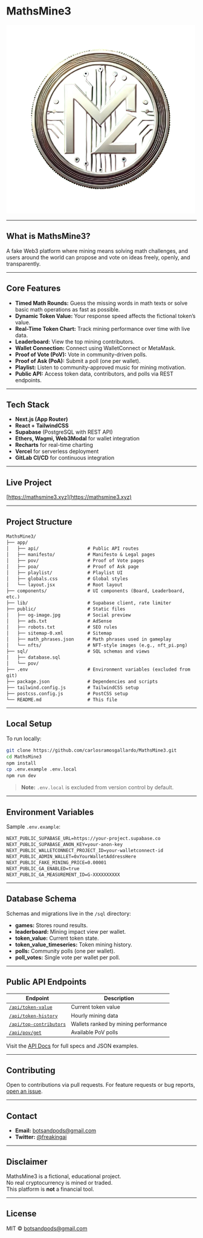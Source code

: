 # MathsMine3

![MathsMine3 logo](public/og-image.jpg)

---

## What is MathsMine3?

A fake Web3 platform where mining means solving math challenges, and users around the world can propose and vote on ideas freely, openly, and transparently.

---

## Core Features

- **Timed Math Rounds:** Guess the missing words in math texts or solve basic math operations as fast as possible.
- **Dynamic Token Value:** Your response speed affects the fictional token’s value.
- **Real-Time Token Chart:** Track mining performance over time with live data.
- **Leaderboard:** View the top mining contributors.
- **Wallet Connection:** Connect using WalletConnect or MetaMask.
- **Proof of Vote (PoV):** Vote in community-driven polls.
- **Proof of Ask (PoA):** Submit a poll (one per wallet).
- **Playlist:** Listen to community-approved music for mining motivation.
- **Public API:** Access token data, contributors, and polls via REST endpoints.

---

## Tech Stack

- **Next.js (App Router)**
- **React + TailwindCSS**
- **Supabase** (PostgreSQL with REST API)
- **Ethers, Wagmi, Web3Modal** for wallet integration
- **Recharts** for real-time charting
- **Vercel** for serverless deployment
- **GitLab CI/CD** for continuous integration

---

## Live Project

[https://mathsmine3.xyz](https://mathsmine3.xyz)

---

## Project Structure

```
MathsMine3/
├── app/
│   ├── api/                  # Public API routes
│   ├── manifesto/            # Manifesto & Legal pages
│   ├── pov/                  # Proof of Vote pages
│   ├── poa/                  # Proof of Ask page
│   ├── playlist/             # Playlist UI
│   ├── globals.css           # Global styles
│   └── layout.jsx            # Root layout
├── components/               # UI components (Board, Leaderboard, etc.)
├── lib/                      # Supabase client, rate limiter
├── public/                   # Static files
│   ├── og-image.jpg          # Social preview
│   ├── ads.txt               # AdSense
│   ├── robots.txt            # SEO rules
│   ├── sitemap-0.xml         # Sitemap
│   ├── math_phrases.json     # Math phrases used in gameplay
│   └── nfts/                 # NFT-style images (e.g., nft_pi.png)
├── sql/                      # SQL schemas and views
│   ├── database.sql
│   └── pov/
├── .env                      # Environment variables (excluded from git)
├── package.json              # Dependencies and scripts
├── tailwind.config.js        # TailwindCSS setup
├── postcss.config.js         # PostCSS setup
└── README.md                 # This file
```

---

## Local Setup

To run locally:

```bash
git clone https://github.com/carlosramosgallardo/MathsMine3.git
cd MathsMine3
npm install
cp .env.example .env.local
npm run dev
```

> **Note:** `.env.local` is excluded from version control by default.

---

## Environment Variables

Sample `.env.example`:

```env
NEXT_PUBLIC_SUPABASE_URL=https://your-project.supabase.co
NEXT_PUBLIC_SUPABASE_ANON_KEY=your-anon-key
NEXT_PUBLIC_WALLETCONNECT_PROJECT_ID=your-walletconnect-id
NEXT_PUBLIC_ADMIN_WALLET=0xYourWalletAddressHere
NEXT_PUBLIC_FAKE_MINING_PRICE=0.00001
NEXT_PUBLIC_GA_ENABLED=true
NEXT_PUBLIC_GA_MEASUREMENT_ID=G-XXXXXXXXXX
```

---

## Database Schema

Schemas and migrations live in the `/sql` directory:

- **games:** Stores round results.
- **leaderboard:** Mining impact view per wallet.
- **token_value:** Current token state.
- **token_value_timeseries:** Token mining history.
- **polls:** Community polls (one per wallet).
- **poll_votes:** Single vote per wallet per poll.

---

## Public API Endpoints

| Endpoint                                      | Description                                |
|----------------------------------------------|--------------------------------------------|
| [`/api/token-value`](https://mathsmine3.xyz/api/token-value)         | Current token value                        |
| [`/api/token-history`](https://mathsmine3.xyz/api/token-history)     | Hourly mining data                         |
| [`/api/top-contributors`](https://mathsmine3.xyz/api/top-contributors) | Wallets ranked by mining performance       |
| [`/api/pov/get`](https://mathsmine3.xyz/api/pov/get)                 | Available PoV polls                        |

Visit the [API Docs](https://mathsmine3.xyz/api) for full specs and JSON examples.

---

## Contributing

Open to contributions via pull requests. For feature requests or bug reports, [open an issue](https://github.com/carlosramosgallardo/MathsMine3/issues).

---

## Contact

- **Email:** botsandpods@gmail.com  
- **Twitter:** [@freakingai](https://x.com/freakingai)

---

## Disclaimer

MathsMine3 is a fictional, educational project.  
No real cryptocurrency is mined or traded.  
This platform is **not** a financial tool.

---

## License

MIT © [botsandpods@gmail.com](https://github.com/carlosramosgallardo)

